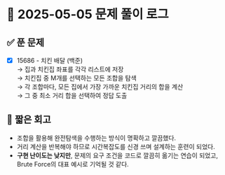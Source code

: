 # 📅 2025-05-05 문제 풀이 로그

## ✅ 푼 문제

- [x] 15686 - 치킨 배달 (백준)  
  → 집과 치킨집 좌표를 각각 리스트에 저장  
  → 치킨집 중 M개를 선택하는 모든 조합을 탐색  
  → 각 조합마다, 모든 집에서 가장 가까운 치킨집 거리의 합을 계산  
  → 그 중 최소 거리 합을 선택하여 정답 도출

## 🧠 짧은 회고

- 조합을 활용해 완전탐색을 수행하는 방식이 명확하고 깔끔했다.  
- 거리 계산을 반복해야 하므로 시간복잡도를 신경 쓰며 설계하는 훈련이 되었다.  
- **구현 난이도는 낮지만**, 문제의 요구 조건을 코드로 깔끔히 옮기는 연습이 되었고, Brute Force의 대표 예시로 기억될 것 같다.
